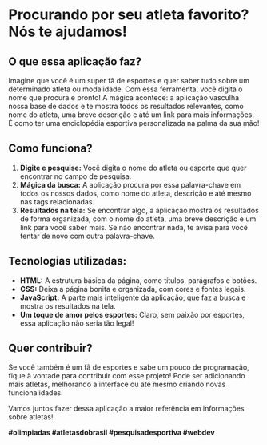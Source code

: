 # Procurando por seu atleta favorito? Nós te ajudamos!

## O que essa aplicação faz?

Imagine que você é um super fã de esportes e quer saber tudo sobre um determinado atleta ou modalidade. Com essa ferramenta, você digita o nome que procura e pronto! A mágica acontece: a aplicação vasculha nossa base de dados e te mostra todos os resultados relevantes, como nome do atleta, uma breve descrição e até um link para mais informações. É como ter uma enciclopédia esportiva personalizada na palma da sua mão!

## Como funciona?

1. **Digite e pesquise:** Você digita o nome do atleta ou esporte que quer encontrar no campo de pesquisa.
2. **Mágica da busca:** A aplicação procura por essa palavra-chave em todos os nossos dados, como nome do atleta, descrição e até mesmo nas tags relacionadas.
3. **Resultados na tela:** Se encontrar algo, a aplicação mostra os resultados de forma organizada, com o nome do atleta, uma breve descrição e um link para você saber mais. Se não encontrar nada, te avisa para você tentar de novo com outra palavra-chave.

## Tecnologias utilizadas:

* **HTML:** A estrutura básica da página, como títulos, parágrafos e botões.
* **CSS:** Deixa a página bonita e organizada, com cores e fontes legais.
* **JavaScript:** A parte mais inteligente da aplicação, que faz a busca e mostra os resultados na tela.
* **Um toque de amor pelos esportes:** Claro, sem paixão por esportes, essa aplicação não seria tão legal!

## Quer contribuir?

Se você também é um fã de esportes e sabe um pouco de programação, fique à vontade para contribuir com esse projeto! Pode ser adicionando mais atletas, melhorando a interface ou até mesmo criando novas funcionalidades.

Vamos juntos fazer dessa aplicação a maior referência em informações sobre atletas!

**#olimpiadas #atletasdobrasil #pesquisadesportiva #webdev**
